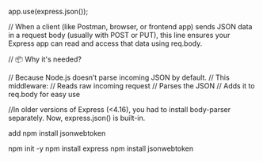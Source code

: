 app.use(express.json()); 

// When a client (like Postman, browser, or frontend app) sends JSON data in a request body (usually with POST or PUT), this line ensures your Express app can read and access that data using req.body.

// 📦 Why it's needed?

// Because Node.js doesn’t parse incoming JSON by default.
// This middleware:
// Reads raw incoming request
// Parses the JSON
// Adds it to req.body for easy use

//In older versions of Express (<4.16), you had to install body-parser separately. Now, express.json() is built-in.


add npm install jsonwebtoken

npm init -y
npm install express 
npm install jsonwebtoken